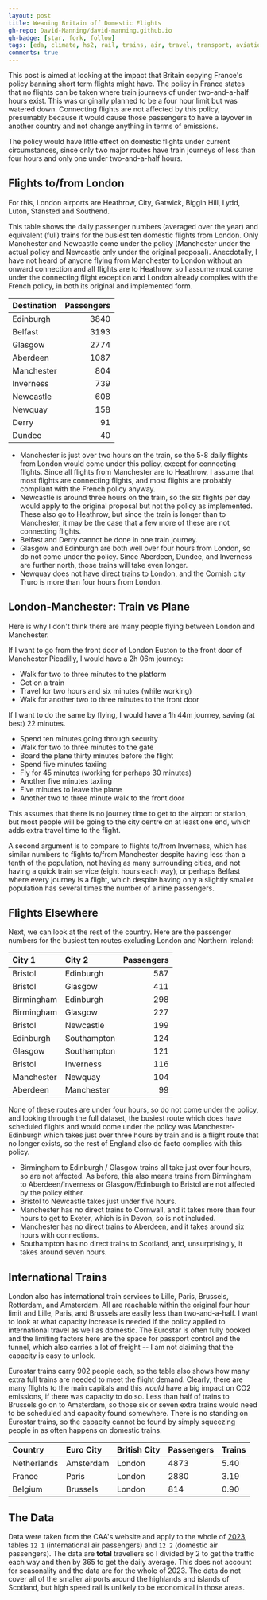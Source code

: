 ```yaml
---
layout: post
title: Weaning Britain off Domestic Flights
gh-repo: David-Manning/david-manning.github.io
gh-badge: [star, fork, follow]
tags: [eda, climate, hs2, rail, trains, air, travel, transport, aviation, environment, carbon, emissions, high speed rail]
comments: true
---
```


This post is aimed at looking at the impact that Britain copying France's policy banning short term flights might have. The policy in France states that no flights can be taken where train journeys of under two-and-a-half hours exist. This was originally planned to be a four hour limit but was watered down. Connecting flights are not affected by this policy, presumably because it would cause those passengers to have a layover in another country and not change anything in terms of emissions.

The policy would have little effect on domestic flights under current circumstances, since only two major routes have train journeys of less than four hours and only one under two-and-a-half hours.

## Flights to/from London
For this, London airports are Heathrow, City, Gatwick, Biggin Hill, Lydd, Luton, Stansted and Southend.

This table shows the daily passenger numbers (averaged over the year) and equivalent (full) trains for the busiest ten domestic flights from London. 
Only Manchester and Newcastle come under the policy (Manchester under the actual policy and Newcastle only under the original proposal). Anecdotally, I have not heard of anyone flying from Manchester to London without an onward connection and all flights are to Heathrow, so I assume most come under the connecting flight exception and London already complies with the French policy, in both its original and implemented form.

|Destination | Passengers| 
|:-----------|----------:|
|Edinburgh   |       3840|
|Belfast     |       3193|
|Glasgow     |       2774|
|Aberdeen    |       1087|
|Manchester  |        804|
|Inverness   |        739|
|Newcastle   |        608|
|Newquay     |        158|
|Derry       |         91|
|Dundee      |         40|

* Manchester is just over two hours on the train, so the 5-8 daily flights from London would come under this policy, except for connecting flights. Since all flights from Manchester are to Heathrow, I assume that most flights are connecting flights, and most flights are probably compliant with the French policy anyway.
* Newcastle is around three hours on the train, so the six flights per day would apply to the original proposal but not the policy as implemented. These also go to Heathrow, but since the train is longer than to Manchester, it may be the case that a few more of these are not connecting flights.
* Belfast and Derry cannot be done in one train journey.
* Glasgow and Edinburgh are both well over four hours from London, so do not come under the policy. Since Aberdeen, Dundee, and Inverness are further north, those trains will take even longer.
* Newquay does not have direct trains to London, and the Cornish city Truro is more than four hours from London. 

## London-Manchester: Train vs Plane
Here is why I don't think there are many people flying between London and Manchester. 

If I want to go from the front door of London Euston to the front door of Manchester Picadilly, I would have a 2h 06m journey:

* Walk for two to three minutes to the platform
* Get on a train
* Travel for two hours and six minutes (while working)
* Walk for another two to three minutes to the front door

If I want to do the same by flying, I would have a 1h 44m journey, saving (at best) 22 minutes.

* Spend ten minutes going through security
* Walk for two to three minutes to the gate
* Board the plane thirty minutes before the flight
* Spend five minutes taxiing
* Fly for 45 minutes (working for perhaps 30 minutes)
* Another five minutes taxiing
* Five minutes to leave the plane
* Another two to three minute walk to the front door

This assumes that there is no journey time to get to the airport or station, but most people will be going to the city centre on at least one end, which adds extra travel time to the flight.

A second argument is to compare to flights to/from Inverness, which has similar numbers to flights to/from Manchester despite having less than a tenth of the population, not having as many surrounding cities, and not having a quick train service (eight hours each way), or perhaps Belfast where every journey is a flight, which despite having only a slightly smaller population has several times the number of airline passengers.

## Flights Elsewhere
Next, we can look at the rest of the country. 
Here are the passenger numbers for the busiest ten routes excluding London and Northern Ireland:

|City 1     |City 2      | Passengers|
|:----------|:-----------|----------:|
|Bristol    |Edinburgh   |        587|
|Bristol    |Glasgow     |        411|
|Birmingham |Edinburgh   |        298|
|Birmingham |Glasgow     |        227|
|Bristol    |Newcastle   |        199|
|Edinburgh  |Southampton |        124|
|Glasgow    |Southampton |        121|
|Bristol    |Inverness   |        116|
|Manchester |Newquay     |        104|
|Aberdeen   |Manchester  |         99|

None of these routes are under four hours, so do not come under the policy, and looking through the full dataset, the busiest route which does have scheduled flights and would come under the policy was Manchester-Edinburgh which takes just over three hours by train and is a flight route that no longer exists, so the rest of England also de facto complies with this policy.

* Birmingham to Edinburgh / Glasgow trains all take just over four hours, so are not affected. As before, this also means trains from Birmingham to Aberdeen/Inverness or Glasgow/Edinburgh to Bristol are not affected by the policy either.
* Bristol to Newcastle takes just under five hours.
* Manchester has no direct trains to Cornwall, and it takes more than four hours to get to Exeter, which is in Devon, so is not included.
* Manchester has no direct trains to Aberdeen, and it takes around six hours with connections.
* Southampton has no direct trains to Scotland, and, unsurprisingly, it takes around seven hours.

## International Trains
London also has international train services to Lille, Paris, Brussels, Rotterdam, and Amsterdam. All are reachable within the original four hour limit and Lille, Paris, and Brussels are easily less than two-and-a-half. I want to look at what capacity increase is needed if the policy applied to international travel as well as domestic. The Eurostar is often fully booked and the limiting factors here are the space for passport control and the tunnel, which also carries a lot of freight -- I am not claiming that the capacity is easy to unlock.

Eurostar trains carry 902 people each, so the table also shows how many extra full trains are needed to meet the flight demand. Clearly, there are many flights to the main capitals and this *would* have a big impact on CO2 emissions, if there was capacity to do so. Less than half of trains to Brussels go on to Amsterdam, so those six or seven extra trains would need to be scheduled and capacity found somewhere. There is no standing on Eurostar trains, so the capacity cannot be found by simply squeezing people in as often happens on domestic trains.

|Country     |Euro City |British City | Passengers| Trains|
|:-----------|:---------|:------------|:----------|:------|
|Netherlands |Amsterdam |London       |       4873|   5.40|
|France      |Paris     |London       |       2880|   3.19|
|Belgium     |Brussels  |London       |        814|   0.90|

## The Data
Data were taken from the CAA's website and apply to the whole of [2023](https://www.caa.co.uk/data-and-analysis/uk-aviation-market/airports/uk-airport-data/uk-airport-data-2023/annual-2023/), tables `12 1` (international air passengers) and `12 2` (domestic air passengers).
The data are **total** travellers so I divided by 2 to get the traffic each way and then by 365 to get the daily average. This does not account for seasonality and the data are for the whole of 2023. The data do not cover all of the smaller airports around the highlands and islands of Scotland, but high speed rail is unlikely to be economical in those areas.

